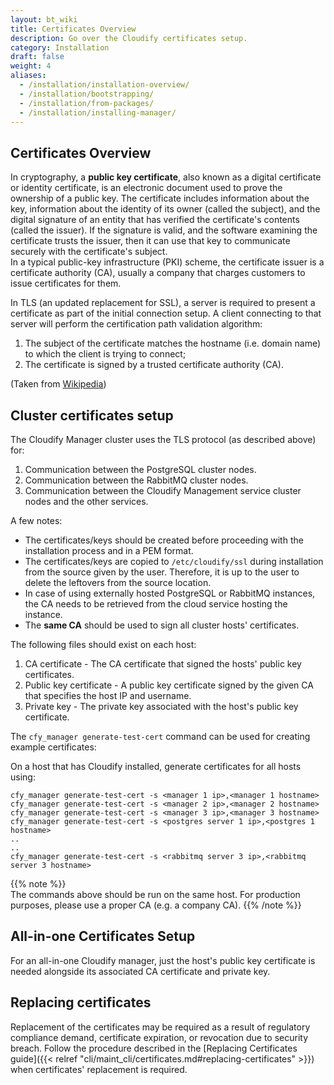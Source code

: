 ```yaml
---
layout: bt_wiki
title: Certificates Overview
description: Go over the Cloudify certificates setup.   
category: Installation
draft: false
weight: 4
aliases:
  - /installation/installation-overview/
  - /installation/bootstrapping/
  - /installation/from-packages/
  - /installation/installing-manager/
---
```


## Certificates Overview
In cryptography, a **public key certificate**, also known as a digital certificate or identity certificate, is an electronic document used to prove the ownership of a public key. 
The certificate includes information about the key, information about the identity of its owner (called the subject), 
and the digital signature of an entity that has verified the certificate's contents (called the issuer). 
If the signature is valid, and the software examining the certificate trusts the issuer, then it can use that key to communicate securely with the certificate's subject.  
In a typical public-key infrastructure (PKI) scheme, the certificate issuer is a certificate authority (CA), 
usually a company that charges customers to issue certificates for them.

In TLS (an updated replacement for SSL), a server is required to present a certificate as part of the initial connection setup. 
A client connecting to that server will perform the certification path validation algorithm:

1. The subject of the certificate matches the hostname (i.e. domain name) to which the client is trying to connect;
1. The certificate is signed by a trusted certificate authority (CA).
  
(Taken from [Wikipedia](https://en.wikipedia.org/wiki/Public_key_certificate))


## Cluster certificates setup
The Cloudify Manager cluster uses the TLS protocol (as described above) for:

1. Communication between the PostgreSQL cluster nodes.
1. Communication between the RabbitMQ cluster nodes.
1. Communication between the Cloudify Management service cluster nodes and the other services.

A few notes: 

* The certificates/keys should be created before proceeding with the installation process and in a PEM format.  
* The certificates/keys are copied to `/etc/cloudify/ssl` during installation from the source given by the user. 
Therefore, it is up to the user to delete the leftovers from the source location.  
* In case of using externally hosted PostgreSQL or RabbitMQ instances, the CA needs to be 
retrieved from the cloud service hosting the instance.
* The **same CA** should be used to sign all cluster hosts' certificates.  

The following files should exist on each host:

1. CA certificate - The CA certificate that signed the hosts' public key certificates. 
1. Public key certificate - A public key certificate signed by the given CA that specifies the host IP and username.
1. Private key - The private key associated with the host's public key certificate.
  
The `cfy_manager generate-test-cert` command can be used for creating example certificates:

On a host that has Cloudify installed, generate certificates for all hosts using:
```
cfy_manager generate-test-cert -s <manager 1 ip>,<manager 1 hostname>
cfy_manager generate-test-cert -s <manager 2 ip>,<manager 2 hostname>
cfy_manager generate-test-cert -s <manager 3 ip>,<manager 3 hostname>
cfy_manager generate-test-cert -s <postgres server 1 ip>,<postgres 1 hostname> 
..
..
cfy_manager generate-test-cert -s <rabbitmq server 3 ip>,<rabbitmq server 3 hostname> 
```  

{{% note %}}  
The commands above should be run on the same host.
For production purposes, please use a proper CA (e.g. a company CA).
{{% /note %}}  


## All-in-one Certificates Setup
For an all-in-one Cloudify manager, just the host's public key certificate is needed alongside its associated CA certificate and private key.


## Replacing certificates
Replacement of the certificates may be required as a result of regulatory compliance demand, certificate expiration, or revocation due to security breach.
Follow the procedure described in the [Replacing Certificates guide]({{< relref "cli/maint_cli/certificates.md#replacing-certificates" >}}) when certificates' replacement is required.
